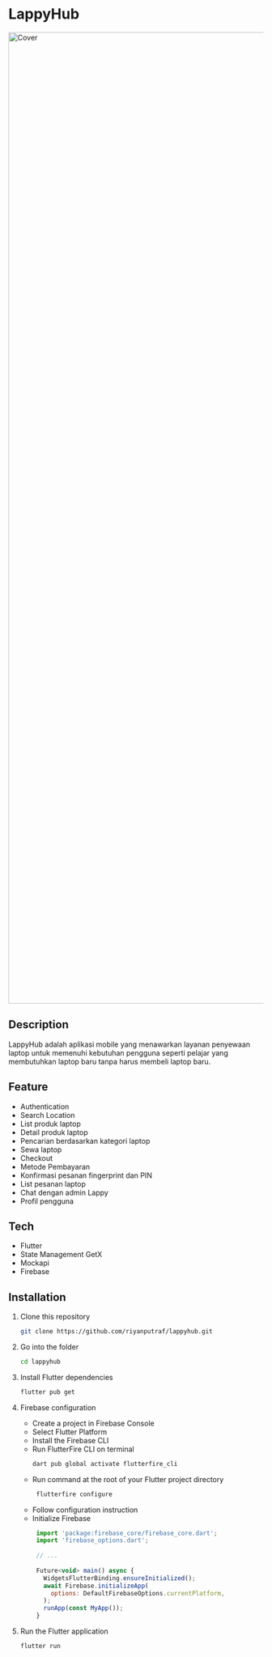 # LappyHub

<img width="1920" alt="Cover" src="https://github.com/user-attachments/assets/940fa42b-4822-40ca-8ac1-42d50368d118">

## Description

LappyHub adalah aplikasi mobile yang menawarkan layanan penyewaan laptop untuk memenuhi kebutuhan pengguna seperti pelajar yang membutuhkan laptop baru tanpa harus membeli laptop baru.

## Feature

- Authentication
- Search Location
- List produk laptop
- Detail produk laptop
- Pencarian berdasarkan kategori laptop
- Sewa laptop
- Checkout
- Metode Pembayaran
- Konfirmasi pesanan fingerprint dan PIN
- List pesanan laptop
- Chat dengan admin Lappy
- Profil pengguna

## Tech

- Flutter
- State Management GetX
- Mockapi
- Firebase

## Installation

1. Clone this repository

   ```bash
   git clone https://github.com/riyanputraf/lappyhub.git
   ```
2. Go into the folder
   ```bash  
   cd lappyhub
   ```
3. Install Flutter dependencies
   ```bash  
   flutter pub get
   ```
4. Firebase configuration
   - Create a project in Firebase Console
   - Select Flutter Platform
   - Install the Firebase CLI
   - Run FlutterFire CLI on terminal
      ```bash
      dart pub global activate flutterfire_cli
      ```
   - Run command at the root of your Flutter project directory
     ```bash
      flutterfire configure
      ```
   - Follow configuration instruction
   - Initialize Firebase
     ```javascript
      import 'package:firebase_core/firebase_core.dart';
      import 'firebase_options.dart';
      
      // ...
      
      Future<void> main() async {
        WidgetsFlutterBinding.ensureInitialized();
        await Firebase.initializeApp(
          options: DefaultFirebaseOptions.currentPlatform,
        );
        runApp(const MyApp());
      }
      ```
5. Run the Flutter application
   ```bash  
   flutter run
   ```

